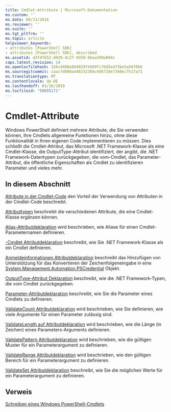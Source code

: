 ```yaml
---
title: Cmdlet-Attribute | Microsoft-Dokumentation
ms.custom: ''
ms.date: 09/13/2016
ms.reviewer: ''
ms.suite: ''
ms.tgt_pltfrm: ''
ms.topic: article
helpviewer_keywords:
- attributes [PowerShell SDK]
- attributes [PowerShell SDK], described
ms.assetid: d3f4f652-d929-4c27-9358-9baa390a094c
caps.latest.revision: 14
ms.openlocfilehash: 326cd408e86402974569fc76d5e473be5a56f0b6
ms.sourcegitcommit: caac7d098a448232304c9d6728e7340ec7517a71
ms.translationtype: MT
ms.contentlocale: de-DE
ms.lasthandoff: 03/16/2019
ms.locfileid: "58055171"
---
```

# <a name="cmdlet-attributes"></a>Cmdlet-Attribute

Windows PowerShell definiert mehrere Attribute, die Sie verwenden können, Ihre Cmdlets allgemeine Funktionen hinzu, ohne diese Funktionalität in Ihren eigenen Code implementieren zu müssen. Dies schließt die Cmdlet-Attribut, das Microsoft .NET Framework-Klasse als eine Cmdlet-Klasse, die OutputType-Attribut identifiziert, der angibt, die .NET Framework-Datentypen zurückgegeben, die vom-Cmdlet, das Parameter-Attribut, die öffentliche Eigenschaften als Cmdlet zu identifizieren Parameter und vieles mehr.

## <a name="in-this-section"></a>In diesem Abschnitt

[Attribute in der Cmdlet-Code](./attributes-in-cmdlet-code.md) den Vorteil der Verwendung von Attributen in der Cmdlet-Code beschreibt.

[Attributtypen](./attribute-types.md) beschreibt die verschiedenen Attribute, die eine Cmdlet-Klasse ergänzen können.

[Alias-Attributdeklaration](./alias-attribute-declaration.md) wird beschrieben, wie Aliase für einen Cmdlet-Parameternamen definieren.

[-Cmdlet Attributdeklaration](./cmdlet-attribute-declaration.md) beschreibt, wie Sie .NET Framework-Klasse als ein Cmdlet definieren.

[Anmeldeinformationen Attributdeklaration](./credential-attribute-declaration.md) beschreibt das Hinzufügen von Unterstützung für das Konvertieren der Zeichenfolgeneingabe in eine [System.Management.Automation.PSCredential](/dotnet/api/System.Management.Automation.PSCredential) Objekt.

[OutputType-Attribut Deklaration](./outputtype-attribute-declaration.md) beschreibt, wie die .NET Framework-Typen, die vom Cmdlet zurückgegeben.

[Parameter-Attributdeklaration](./parameter-attribute-declaration.md) beschreibt, wie Sie die Parameter eines Cmdlets zu definieren.

[ValidateCount Attributdeklaration](./validatecount-attribute-declaration.md) wird beschrieben, wie Sie definieren, wie viele Argumente für einen Parameter zulässig sind.

[ValidateLength auf Attributdeklaration](./validatelength-attribute-declaration.md) wird beschrieben, wie die Länge (in Zeichen) eines Parameters-Arguments definieren.

[ValidatePattern Attributdeklaration](./validatepattern-attribute-declaration.md) wird beschrieben, wie die gültigen Muster für ein Parameterargument zu definieren.

[ValidateRange Attributdeklaration](./validaterange-attribute-declaration.md) wird beschrieben, wie den gültigen Bereich für ein Parameterargument zu definieren.

[ValidateSet Attributdeklaration](./validateset-attribute-declaration.md) beschreibt, wie Sie die möglichen Werte für ein Parameterargument zu definieren.

## <a name="reference"></a>Verweis

[Schreiben eines Windows PowerShell-Cmdlets](./writing-a-windows-powershell-cmdlet.md)
